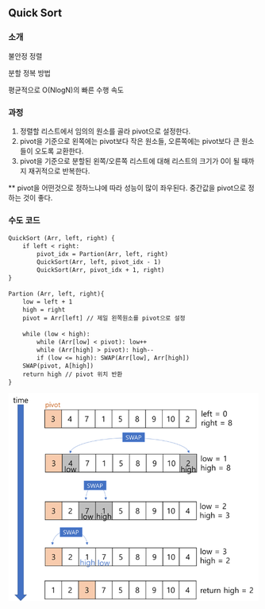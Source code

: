 ## Quick Sort

### 소개 

불안정 정렬

분할 정복 방법

평균적으로 O(NlogN)의 빠른 수행 속도  

### 과정

1. 정렬할 리스트에서 임의의 원소를 골라 pivot으로 설정한다. 
2. pivot을 기준으로 왼쪽에는 pivot보다 작은 원소들, 오른쪽에는 pivot보다 큰 원소들이 오도록 교환한다. 
3. pivot을 기준으로 분할된 왼쪽/오른쪽 리스트에 대해 리스트의 크기가 0이 될 때까지 재귀적으로 반복한다. 

** pivot을 어떤것으로 정하느냐에 따라 성능이 많이 좌우된다. 중간값을 pivot으로 정하는 것이 좋다. 

### 수도 코드

```pseudocode
QuickSort (Arr, left, right) {
	if left < right:
		pivot_idx = Partion(Arr, left, right)
		QuickSort(Arr, left, pivot_idx - 1)
		QuickSort(Arr, pivot_idx + 1, right)
}

Partion (Arr, left, right){
	low = left + 1
	high = right
	pivot = Arr[left] // 제일 왼쪽원소를 pivot으로 설정

	while (low < high):
		while (Arr[low] < pivot): low++
		while (Arr[high] > pivot): high--
		if (low <= high): SWAP(Arr[low], Arr[high])
	SWAP(pivot, A[high])
	return high // pivot 위치 반환 
}
```
<img src="..\images\QuickSort_1.png" alt="image-20211010194732121" style="zoom: 70%;" />
